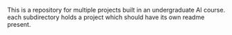 This is a repository for multiple projects built in an
undergraduate AI course. each subdirectory holds a project which should
have its own readme present.
